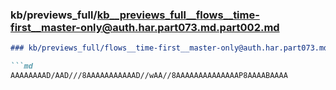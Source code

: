 ### kb/previews_full/kb__previews_full__flows__time-first__master-only@auth.har.part073.md.part002.md

```md
### kb/previews_full/flows__time-first__master-only@auth.har.part073.md (part 002)

```md
AAAAAAAAD/AAD///8AAAAAAAAAAAD//wAA//8AAAAAAAAAAAAAAP8AAAABAAAA
```

```

```
